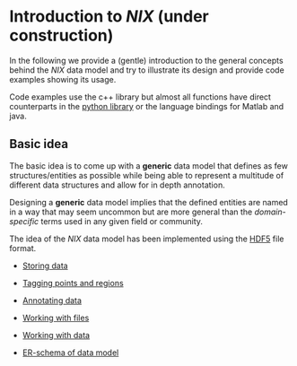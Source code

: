 # Introduction to *NIX* (under construction)

In the following we provide a (gentle) introduction to the general
concepts behind the *NIX* data model and try to illustrate its design
and provide code examples showing its usage.

Code examples use the c++ library but almost all functions have direct
counterparts in the [python library](https://github.com/g-node/nixpy) or the
language bindings for Matlab and java.

## Basic idea

The basic idea is to come up with a **generic** data model that
defines as few structures/entities as possible while being able to
represent a multitude of different data structures and allow for in
depth annotation.

Designing a **generic** data model implies that the defined entities
are named in a way that may seem uncommon but are more general than
the *domain-specific* terms used in any given field or community.

The idea of the *NIX* data model has been implemented using
the [HDF5](https://www.hdfgroup.org) file format.

* [Storing data](./storing_data.md)
* [Tagging points and regions](./tagging.md)
* [Annotating data](./annotating.md)

* [Working with files](./file_handling.md)
* [Working with data](./data_handling.md)

* [ER-schema of data model](./data_model.md)
